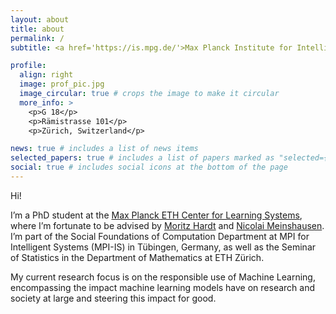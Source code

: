 ```yaml
---
layout: about
title: about
permalink: /
subtitle: <a href='https://is.mpg.de/'>Max Planck Institute for Intelligent Systems, Tübingen, Germany</a> and <a href='https://ethz.ch/en.html'> Eidgenössische Technische Hochschule, Zürich, Switzerland</a>

profile:
  align: right
  image: prof_pic.jpg
  image_circular: true # crops the image to make it circular
  more_info: >
    <p>G 18</p>
    <p>Rämistrasse 101</p>
    <p>Zürich, Switzerland</p>

news: true # includes a list of news items
selected_papers: true # includes a list of papers marked as "selected={true}"
social: true # includes social icons at the bottom of the page
---
```


Hi!

I’m a PhD student at the [Max Planck ETH Center for Learning Systems](https://learning-systems.org/), where I’m fortunate to be advised by [Moritz Hardt](https://mrtz.org/) and [Nicolai Meinshausen](https://people.math.ethz.ch/~nicolai/).
I’m part of the Social Foundations of Computation Department at MPI for Intelligent Systems (MPI-IS) in Tübingen, Germany, as well as the Seminar of Statistics in the Department of Mathematics at ETH Zürich.

My current research focus is on the responsible use of Machine Learning, encompassing the impact machine learning models have on research and society at large and steering this impact for good.